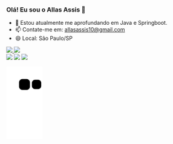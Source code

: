 

### Olá! Eu sou o Allas Assis 👋

- 🌱 Estou atualmente me aprofundando em Java e Springboot.
- 📫 Contate-me em: allasassis10@gmail.com
- 😄 Local: São Paulo/SP

<div>
  <a href="https://github.com/allasassis">
  <img height="158em" src="https://github-readme-stats.vercel.app/api?username=allasassis&show_icons=true&theme=radical&include_all_commits=true&count_private=true"/>
  <img height="158em" src="https://github-readme-stats.vercel.app/api/top-langs/?username=allasassis&layout=compact&langs_count=7&theme=radical"/>
</div>
 
 <div>
  <a href="https://instagram.com/allasassis2" target="_blank"><img src="https://img.shields.io/badge/-Instagram-%23E4405F?style=for-the-badge&logo=instagram&logoColor=white" target="_blank"></a>
  <a href = "mailto:allasassis10@gmail.com"><img src="https://img.shields.io/badge/-Gmail-%23333?style=for-the-badge&logo=gmail&logoColor=white" target="_blank"></a>
  <a href="https://www.linkedin.com/in/allasassis/" target="_blank"><img src="https://img.shields.io/badge/-LinkedIn-%230077B5?style=for-the-badge&logo=linkedin&logoColor=white" target="_blank"></a> 
 
  ![Snake animation](https://github.com/rafaballerini/rafaballerini/blob/output/github-contribution-grid-snake.svg)
 
</div>
  
